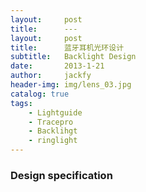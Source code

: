 ```yaml
---
layout:     post
title:      ---
layout:     post
title:      蓝牙耳机光环设计
subtitle:   Backlight Design
date:       2013-1-21
author:     jackfy
header-img: img/lens_03.jpg
catalog: true
tags:
    - Lightguide
    - Tracepro
    - Backlihgt
    - ringlight
---
```

### Design specification

